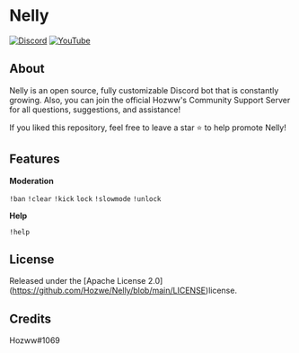 # Nelly
 
 [![Discord](https://img.shields.io/discord/792957761494712360.svg?label=&logo=discord&logoColor=ffffff&color=7389D8&labelColor=6A7EC2)](https://discord.gg/qrJU8amZFz)
[![YouTube](https://img.shields.io/badge/Video-YouTube-red)](https://www.youtube.com/channel/UCoeP9FXbTZ6h-szYe12hFJw)

</div>


## About

Nelly is an open source, fully customizable Discord bot that is constantly growing. Also, you can join the official Hozww's Community Support Server for all questions, suggestions, and assistance! 


If you liked this repository, feel free to leave a star ⭐ to help promote Nelly!


## Features

**Moderation**  

`!ban`  `!clear`  `!kick`  `lock`  `!slowmode`  `!unlock`

**Help**

`!help`


## License

Released under the [Apache License 2.0] (https://github.com/Hozwe/Nelly/blob/main/LICENSE)license.


## Credits


 Hozww#1069 
